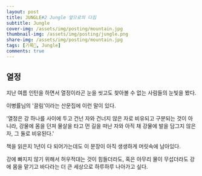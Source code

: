 ```yaml
---
layout: post
title: JUNGLE#2 Jungle 앞으로의 다짐
subtitle: Jungle
cover-img: /assets/img/posting/mountain.jpg
thumbnail-img: /assets/img/posting/jungle.png
share-img: /assets/img/posting/mountain.jpg
tags: [기록🎉, Jungle]
comments: true
---
```


## 열정

지난 여름 인턴을 하면서 열정이라곤 눈을 씻고도 찾아볼 수 없는 사람들의 눈빛을 봤다.


이병률님의 '끌림'이라는 산문집에 이런 말이 있다.

'열정은 강 하나를 사이에 두고 건넌 자와 건너지 않은 자로 비유되고 구분되는 것이 아니라, 강물에 몸을 던져 물살을 타고 먼 길을 떠난 자와 아직 채 강물에 발을 담그지 않은 자, 그 둘로 비유된다.'

책을 읽은지 1년이 다 되어가는데도 이 문장이 아직 생생하게 머릿속에 남아있다.

강에 빠지지 않기 위해서 허우적대는 것이 힘들더라도, 혹은 아무리 물이 무섭더라도 강에 몸을 맡기고 바다라는 더 큰 세상으로 하루하루 나아가고 싶다.




<br>
